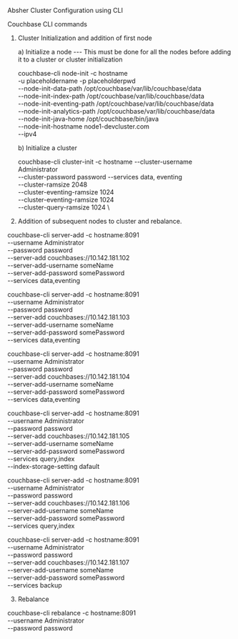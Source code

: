 Absher Cluster Configuration using CLI

Couchbase CLI commands

1.	Cluster Initialization and addition of first node

    a)	Initialize a node --- This must be done for all the nodes before adding it to a cluster or cluster initialization

    couchbase-cli node-init -c hostname \
    -u placeholdername -p placeholderpwd \
    --node-init-data-path /opt/couchbase/var/lib/couchbase/data \
    --node-init-index-path /opt/couchbase/var/lib/couchbase/data \
    --node-init-eventing-path /opt/couchbase/var/lib/couchbase/data \
    --node-init-analytics-path /opt/couchbase/var/lib/couchbase/data \
    --node-init-java-home /opt/couchbase/bin/java \
    --node-init-hostname node1-devcluster.com \
    --ipv4

    b)	Initialize a cluster

    couchbase-cli cluster-init -c hostname --cluster-username Administrator \
    --cluster-password password --services data, eventing \
    --cluster-ramsize 2048 \
    --cluster-eventing-ramsize 1024 \
    --cluster-eventing-ramsize 1024 \
    --cluster-query-ramsize 1024 \


2.	Addition of subsequent nodes to cluster and rebalance. 

couchbase-cli server-add -c hostname:8091 \
--username Administrator \
--password password \
--server-add couchbases://10.142.181.102 \
--server-add-username someName \
--server-add-password somePassword \
--services data,eventing

couchbase-cli server-add -c hostname:8091 \
--username Administrator \
--password password \
--server-add couchbases://10.142.181.103 \
--server-add-username someName \
--server-add-password somePassword \
--services data,eventing

couchbase-cli server-add -c hostname:8091 \
--username Administrator \
--password password \
--server-add couchbases://10.142.181.104 \
--server-add-username someName \
--server-add-password somePassword \
--services data,eventing

couchbase-cli server-add -c hostname:8091 \
--username Administrator \
--password password \
--server-add couchbases://10.142.181.105 \
--server-add-username someName \
--server-add-password somePassword \
--services query,index \
--index-storage-setting dafault

couchbase-cli server-add -c hostname:8091 \
--username Administrator \
--password password \
--server-add couchbases://10.142.181.106 \
--server-add-username someName \
--server-add-password somePassword \
--services query,index

couchbase-cli server-add -c hostname:8091 \
--username Administrator \
--password password \
--server-add couchbases://10.142.181.107 \
--server-add-username someName \
--server-add-password somePassword \
--services backup

3.	Rebalance

couchbase-cli rebalance -c hostname:8091 \
--username Administrator \
--password password


